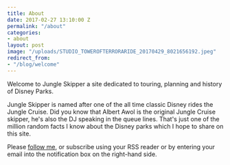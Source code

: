 ```yaml
---
title: About
date: 2017-02-27 13:10:00 Z
permalink: "/about"
categories:
- about
layout: post
image: "/uploads/STUDIO_TOWEROFTERRORARIDE_20170429_8021656192.jpeg"
redirect_from:
- "/blog/welcome"
---
```


Welcome to Jungle Skipper a site dedicated to touring, planning and history of Disney Parks.

Jungle Skipper is named after one of the all time classic Disney rides the Jungle Cruise. Did you know that Albert Awol is the original Jungle Cruise skipper, he's also the DJ speaking in the queue lines. That's just one of the million random facts I know about the Disney parks which I hope to share on this site.

Please [follow me](http://twitter.com/_jungleskipper), or subscribe using your RSS reader or by entering your email into the notification box on the right-hand side.